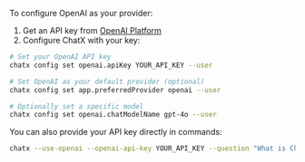 To configure OpenAI as your provider:

1. Get an API key from [OpenAI Platform](https://platform.openai.com/api-keys)
2. Configure ChatX with your key:

```bash
# Set your OpenAI API key
chatx config set openai.apiKey YOUR_API_KEY --user

# Set OpenAI as your default provider (optional)
chatx config set app.preferredProvider openai --user

# Optionally set a specific model
chatx config set openai.chatModelName gpt-4o --user
```

You can also provide your API key directly in commands:

```bash
chatx --use-openai --openai-api-key YOUR_API_KEY --question "What is ChatX?"
```